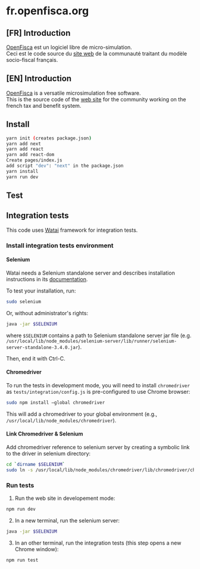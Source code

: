 # fr.openfisca.org

## [FR] Introduction

[OpenFisca](http://openfisca.org/fr) est un logiciel libre de micro-simulation.  
Ceci est le code source du [site web](http://fr.openfisca.org) de la communauté traitant du modèle socio-fiscal français.

## [EN] Introduction

[OpenFisca](http://openfisca.org/en) is a versatile microsimulation free software.  
This is the source code of the [web site](http://fr.openfisca.org) for the community working on the french tax and benefit system.

## Install

```sh
yarn init (creates package.json)
yarn add next
yarn add react
yarn add react-dom
Create pages/index.js
add script "dev": "next" in the package.json
yarn install
yarn run dev
```

## Test

## Integration tests

This code uses [Watai](https://github.com/MattiSG/Watai/wiki) framework for integration tests.

### Install integration tests environment

#### Selenium
Watai needs a Selenium standalone server and describes installation instructions in its [documentation](https://github.com/MattiSG/Watai/wiki/Installing#selenium-server).

To test your installation, run: 

```sh
sudo selenium
```

Or, without administrator's rights: 

```sh
java -jar $SELENIUM
```  

where `$SELENIUM` contains a path to Selenium standalone server jar file (e.g. `/usr/local/lib/node_modules/selenium-server/lib/runner/selenium-server-standalone-3.4.0.jar`).

Then, end it with Ctrl-C.


#### Chromedriver
To run the tests in development mode, you will need to install `chromedriver` as `tests/integration/config.js` is pre-configured to use Chrome browser:

```sh
sudo npm install —global chromedriver
```
This will add a chromedriver to your global environment (e.g., `/usr/local/lib/node_modules/chromedriver`).

#### Link Chromedriver & Selenium

Add chromedriver reference to selenium server by creating a symbolic link to the driver in selenium directory:

```sh
cd `dirname $SELENIUM`
sudo ln -s /usr/local/lib/node_modules/chromedriver/lib/chromedriver/chromedriver chromedriver

```

### Run tests

1. Run the web site in developement mode:

```sh
npm run dev
```

2. In a new terminal, run the selenium server:
```sh
java -jar $SELENIUM 
```

3. In an other terminal, run the integration tests (this step opens a new Chrome window):
```sh
npm run test
```
